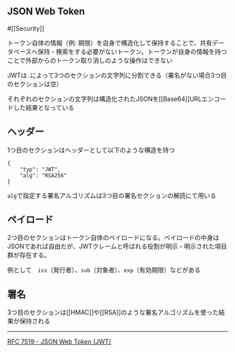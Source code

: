 ## JSON Web Token

#[[Security]]

トークン自体の情報（例: 期限）を自身で構造化して保持することで、共有データベースへ保持・検索をする必要がないトークン。トークンが自身の情報を持つことで外部からのトークン取り消しのような操作はできない

JWTは`.`によって3つのセクションの文字列に分割できる（署名がない場合3つ目のセクションは空）

それぞれのセクションの文字列は構造化されたJSONを[[Base64]]URLエンコードした結果となっている

## ヘッダー
1つ目のセクションはヘッダーとして以下のような構造を持つ

```
{
    "typ": "JWT",
    "alg": "RSA256"
}
```

`alg`で指定する署名アルゴリズムは3つ目の署名セクションの解読にて用いる

## ペイロード
2つ目のセクションはトークン自体のペイロードになる。ペイロードの中身はJSONであれば自由だが、JWTクレームと呼ばれる役割が明示・明示された項目群が存在する。

例として　`iss`（発行者）、`sub`（対象者）、`exp`（有効期限）などがある

## 署名
3つ目のセクションは[[HMAC]]や[[RSA]]のような署名アルゴリズムを使った結果が保持される

---

[RFC 7519 - JSON Web Token (JWT)](https://tex2e.github.io/rfc-translater/html/rfc7519)